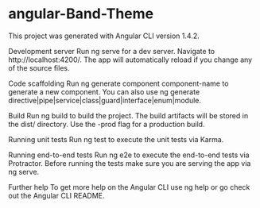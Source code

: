 # angular-Band-Theme
This project was generated with Angular CLI version 1.4.2.

Development server
Run ng serve for a dev server. Navigate to http://localhost:4200/. The app will automatically reload if you change any of the source files.

Code scaffolding
Run ng generate component component-name to generate a new component. You can also use ng generate directive|pipe|service|class|guard|interface|enum|module.

Build
Run ng build to build the project. The build artifacts will be stored in the dist/ directory. Use the -prod flag for a production build.

Running unit tests
Run ng test to execute the unit tests via Karma.

Running end-to-end tests
Run ng e2e to execute the end-to-end tests via Protractor. Before running the tests make sure you are serving the app via ng serve.

Further help
To get more help on the Angular CLI use ng help or go check out the Angular CLI README.
